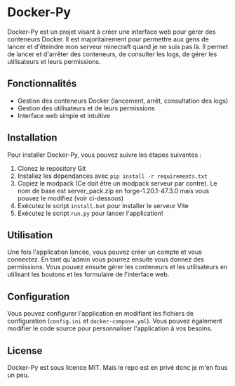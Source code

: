 # Docker-Py

Docker-Py est un projet visant à créer une interface web pour gérer des conteneurs Docker. Il est majoritairement pour permettre aux gens de lancer et d'éteindre mon serveur minecraft quand je ne suis pas là.
Il permet de lancer et d'arrêter des conteneurs, de consulter les logs, de gérer les utilisateurs et leurs permissions.

## Fonctionnalités

* Gestion des conteneurs Docker (lancement, arrêt, consultation des logs)
* Gestion des utilisateurs et de leurs permissions
* Interface web simple et intuitive

## Installation

Pour installer Docker-Py, vous pouvez suivre les étapes suivantes :

1. Clonez le repository Git
2. Installez les dépendances avec `pip install -r requirements.txt`
3. Copiez le modpack (Ce doit être un modpack serveur par contre). Le nom de base est server_pack.zip en forge-1.20.1-47.3.0 mais vous pouvez le modifiez (voir ci-dessous)
4. Exécutez le script `install.bat` pour installer le serveur Vite
5. Exécutez le script `run.py` pour lancer l'application!

## Utilisation

Une fois l'application lancée, vous pouvez créer un compte et vous connectez. En tant qu'admin vous pourrez ensuite vous donnez des permissions.
Vous pouvez ensuite gérer les conteneurs et les utilisateurs en utilisant les boutons et les formulaire de l'interface web.

## Configuration

Vous pouvez configurer l'application en modifiant les fichiers de configuration (`config.ini` et `docker-compose.yml`).
Vous pouvez également modifier le code source pour personnaliser l'application à vos besoins.

## License

Docker-Py est sous licence MIT. Mais le repo est en privé donc je m'en fous un peu.
